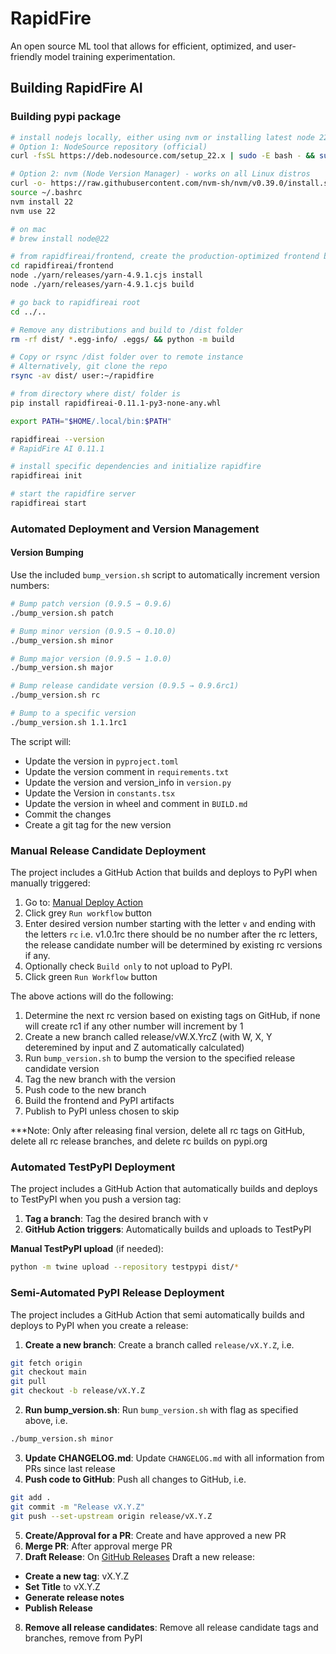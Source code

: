 # RapidFire
An open source ML tool that allows for efficient, optimized, and user-friendly model training experimentation.

## Building RapidFire AI

### Building pypi package
```bash
# install nodejs locally, either using nvm or installing latest node 22.x
# Option 1: NodeSource repository (official)
curl -fsSL https://deb.nodesource.com/setup_22.x | sudo -E bash - && sudo apt-get install -y nodejs

# Option 2: nvm (Node Version Manager) - works on all Linux distros
curl -o- https://raw.githubusercontent.com/nvm-sh/nvm/v0.39.0/install.sh | bash
source ~/.bashrc
nvm install 22
nvm use 22

# on mac
# brew install node@22

# from rapidfireai/frontend, create the production-optimized frontend build
cd rapidfireai/frontend
node ./yarn/releases/yarn-4.9.1.cjs install
node ./yarn/releases/yarn-4.9.1.cjs build

# go back to rapidfireai root
cd ../..

# Remove any distributions and build to /dist folder
rm -rf dist/ *.egg-info/ .eggs/ && python -m build

# Copy or rsync /dist folder over to remote instance
# Alternatively, git clone the repo
rsync -av dist/ user:~/rapidfire

# from directory where dist/ folder is
pip install rapidfireai-0.11.1-py3-none-any.whl

export PATH="$HOME/.local/bin:$PATH"

rapidfireai --version
# RapidFire AI 0.11.1

# install specific dependencies and initialize rapidfire
rapidfireai init

# start the rapidfire server
rapidfireai start
```

### Automated Deployment and Version Management

#### Version Bumping
Use the included `bump_version.sh` script to automatically increment version numbers:

```bash
# Bump patch version (0.9.5 → 0.9.6)
./bump_version.sh patch

# Bump minor version (0.9.5 → 0.10.0)
./bump_version.sh minor

# Bump major version (0.9.5 → 1.0.0)
./bump_version.sh major

# Bump release candidate version (0.9.5 → 0.9.6rc1)
./bump_version.sh rc

# Bump to a specific version
./bump_version.sh 1.1.1rc1
```

The script will:
- Update the version in `pyproject.toml`
- Update the version comment in `requirements.txt`
- Update the version and version_info in `version.py`
- Update the Version in `constants.tsx`
- Update the version in wheel and comment in `BUILD.md`
- Commit the changes
- Create a git tag for the new version

### Manual Release Candidate Deployment
The project includes a GitHub Action that builds and deploys to PyPI when manually triggered:

1. Go to: [Manual Deploy Action](https://github.com/RapidFireAI/rapidfireai/actions/workflows/manual-deploy.yml)
2. Click grey `Run workflow` button
3. Enter desired version number starting with the letter `v` and ending with the letters `rc` i.e. v1.0.1rc  there should be no number
   after the rc letters, the release candidate number will be determined by existing rc versions if any.
4. Optionally check `Build only` to not upload to PyPI.
5. Click green `Run Workflow` button

The above actions will do the following:

1. Determine the next rc version based on existing tags on GitHub, if none will create rc1 if any other number will increment by 1
2. Create a new branch called release/vW.X.YrcZ (with W, X, Y deteremined by input and Z automatically calculated)
3. Run `bump_version.sh` to bump the version to the specified release candidate version
4. Tag the new branch with the version
5. Push code to the new branch
6. Build the frontend and PyPI artifacts
7. Publish to PyPI unless chosen to skip

***Note: Only after releasing final version, delete all rc tags on GitHub, delete all rc release branches, and delete rc builds on pypi.org


### Automated TestPyPI Deployment
The project includes a GitHub Action that automatically builds and deploys to TestPyPI when you push a version tag:

1. **Tag a branch**: Tag the desired branch with v
3. **GitHub Action triggers**: Automatically builds and uploads to TestPyPI

**Manual TestPyPI upload** (if needed):
```bash
python -m twine upload --repository testpypi dist/*
```

### Semi-Automated PyPI Release Deployment
The project includes a GitHub Action that semi automatically builds and deploys to PyPI when you create a release:

1. **Create a new branch**: Create a branch called `release/vX.Y.Z`, i.e. 
```bash
git fetch origin
git checkout main
git pull
git checkout -b release/vX.Y.Z
```
2. **Run bump_version.sh**: Run `bump_version.sh` with flag as specified above, i.e.
```bash
./bump_version.sh minor
```
3. **Update CHANGELOG.md**: Update `CHANGELOG.md` with all information from PRs since last release
4. **Push code to GitHub**: Push all changes to GitHub, i.e.
```bash
git add .
git commit -m "Release vX.Y.Z"
git push --set-upstream origin release/vX.Y.Z
```
5. **Create/Approval for a PR**: Create and have approved a new PR
6. **Merge PR**: After approval merge PR
7. **Draft Release**: On [GitHub Releases](https://github.com/RapidFireAI/rapidfireai/releases) Draft a new release:
- **Create a new tag**: vX.Y.Z
- **Set Title** to vX.Y.Z
- **Generate release notes**
- **Publish Release**
8. **Remove all release candidates**: Remove all release candidate tags and branches, remove from PyPI 